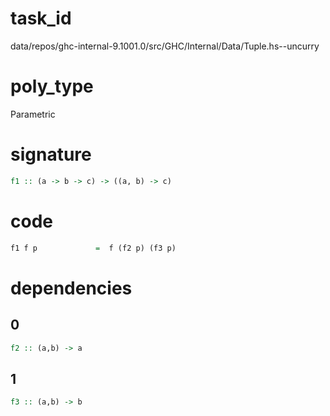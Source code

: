 
# task_id
data/repos/ghc-internal-9.1001.0/src/GHC/Internal/Data/Tuple.hs--uncurry

# poly_type
Parametric

# signature
```haskell
f1 :: (a -> b -> c) -> ((a, b) -> c)
```   

# code
```haskell
f1 f p             =  f (f2 p) (f3 p)
```

# dependencies
## 0
```haskell
f2 :: (a,b) -> a
```
## 1
```haskell
f3 :: (a,b) -> b
```
